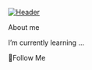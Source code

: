 [![Header](https://github.com/testerchudova/testerchudova/commit/4c17c675a6b003fb51677bad99d883c5efed2e59)](https://github.com)

About me

I’m currently learning ...

💬Follow Me
